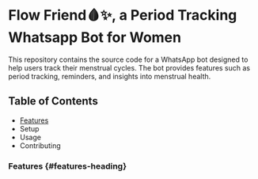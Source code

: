 # Flow Friend🩸✨, a Period Tracking Whatsapp Bot for Women
This repository contains the source code for a WhatsApp bot designed to help users track their menstrual cycles. The bot provides features such as period tracking, reminders, and insights into menstrual health.

## Table of Contents
* [Features](#features-heading)
* Setup
* Usage
* Contributing

### Features {#features-heading}

